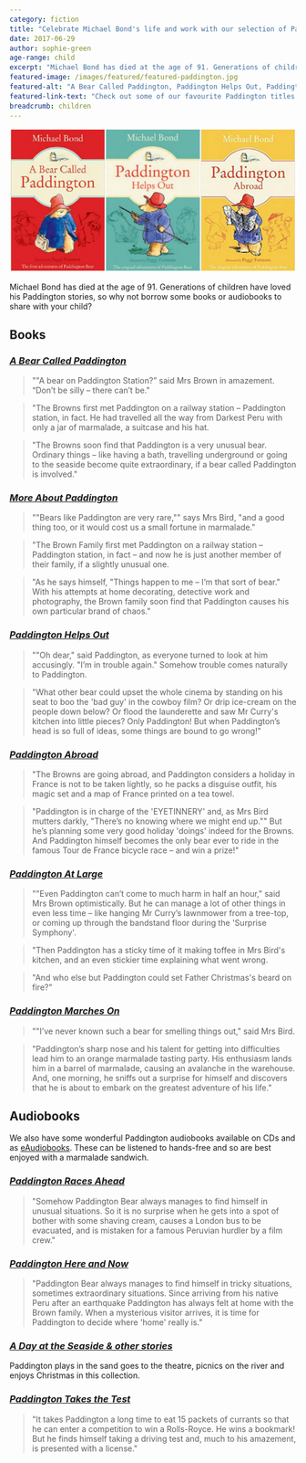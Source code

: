 ```yaml
---
category: fiction
title: "Celebrate Michael Bond's life and work with our selection of Paddington books and audiobooks"
date: 2017-06-29
author: sophie-green
age-range: child
excerpt: "Michael Bond has died at the age of 91. Generations of children have loved his Paddington stories, so why not borrow some books or audiobooks to share with your child?"
featured-image: /images/featured/featured-paddington.jpg
featured-alt: "A Bear Called Paddington, Paddington Helps Out, Paddington Abroad"
featured-link-text: "Check out some of our favourite Paddington titles."
breadcrumb: children
---
```


![A Bear Called Paddington, Paddington Helps Out, Paddington Abroad](/images/featured/featured-paddington.jpg)

Michael Bond has died at the age of 91. Generations of children have loved his Paddington stories, so why not borrow some books or audiobooks to share with your child?

## Books

### [<cite>A Bear Called Paddington</cite>](https://suffolk.spydus.co.uk/cgi-bin/spydus.exe/ENQ/OPAC/BIBENQ?BRN=67453)

> ""A bear on Paddington Station?” said Mrs Brown in amazement. “Don’t be silly – there can’t be."

> "The Browns first met Paddington on a railway station – Paddington station, in fact. He had travelled all the way from Darkest Peru with only a jar of marmalade, a suitcase and his hat.

> "The Browns soon find that Paddington is a very unusual bear. Ordinary things – like having a bath, travelling underground or going to the seaside become quite extraordinary, if a bear called Paddington is involved."

### [<cite>More About Paddington</cite>](https://suffolk.spydus.co.uk/cgi-bin/spydus.exe/ENQ/OPAC/BIBENQ?BRN=46867)

> ""Bears like Paddington are very rare,"" says Mrs Bird, "and a good thing too, or it would cost us a small fortune in marmalade."

> "The Brown Family first met Paddington on a railway station – Paddington station, in fact – and now he is just another member of their family, if a slightly unusual one.

> "As he says himself, "Things happen to me – I’m that sort of bear." With his attempts at home decorating, detective work and photography, the Brown family soon find that Paddington causes his own particular brand of chaos."

### [<cite>Paddington Helps Out</cite>](https://suffolk.spydus.co.uk/cgi-bin/spydus.exe/ENQ/OPAC/BIBENQ?BRN=46871)

> ""Oh dear," said Paddington, as everyone turned to look at him accusingly. "I’m in trouble again." Somehow trouble comes naturally to Paddington.

> "What other bear could upset the whole cinema by standing on his seat to boo the 'bad guy' in the cowboy film? Or drip ice-cream on the people down below? Or flood the launderette and saw Mr Curry's kitchen into little pieces? Only Paddington! But when Paddington’s head is so full of ideas, some things are bound to go wrong!"

### [<cite>Paddington Abroad</cite>](https://suffolk.spydus.co.uk/cgi-bin/spydus.exe/ENQ/OPAC/BIBENQ?BRN=46876)

> "The Browns are going abroad, and Paddington considers a holiday in France is not to be taken lightly, so he packs a disguise outfit, his magic set and a map of France printed on a tea towel.

> "Paddington is in charge of the 'EYETINNERY' and, as Mrs Bird mutters darkly, "There’s no knowing where we might end up."" But he’s planning some very good holiday 'doings' indeed for the Browns. And Paddington himself becomes the only bear ever to ride in the famous Tour de France bicycle race – and win a prize!"

### [<cite>Paddington At Large</cite>](https://suffolk.spydus.co.uk/cgi-bin/spydus.exe/ENQ/OPAC/BIBENQ?BRN=46937)

> ""Even Paddington can’t come to much harm in half an hour," said Mrs Brown optimistically. But he can manage a lot of other things in even less time – like hanging Mr Curry’s lawnmower from a tree-top, or coming up through the bandstand floor during the 'Surprise Symphony'.

> "Then Paddington has a sticky time of it making toffee in Mrs Bird's kitchen, and an even stickier time explaining what went wrong.

> "And who else but Paddington could set Father Christmas's beard on fire?"

### [<cite>Paddington Marches On</cite>](https://suffolk.spydus.co.uk/cgi-bin/spydus.exe/ENQ/OPAC/BIBENQ?BRN=46932)

> ""I’ve never known such a bear for smelling things out," said Mrs Bird.

> "Paddington’s sharp nose and his talent for getting into difficulties lead him to an orange marmalade tasting party. His enthusiasm lands him in a barrel of marmalade, causing an avalanche in the warehouse. And, one morning, he sniffs out a surprise for himself and discovers that he is about to embark on the greatest adventure of his life."

## Audiobooks

We also have some wonderful Paddington audiobooks available on CDs and as [eAudiobooks](https://suffolklibraries.overdrive.com/search?query=paddington%20michael%20bond&format=audiobook-overdrive&sortBy=relevance). These can be listened to hands-free and so are best enjoyed with a marmalade sandwich.

### [<cite>Paddington Races Ahead</cite>](https://suffolk.spydus.co.uk/cgi-bin/spydus.exe/ENQ/OPAC/BIBENQ?BRN=1281113)

> "Somehow Paddington Bear always manages to find himself in unusual situations. So it is no surprise when he gets into a spot of bother with some shaving cream, causes a London bus to be evacuated, and is mistaken for a famous Peruvian hurdler by a film crew."

### [<cite>Paddington Here and Now</cite>](https://suffolk.spydus.co.uk/cgi-bin/spydus.exe/ENQ/OPAC/BIBENQ?BRN=1257836)

> "Paddington Bear always manages to find himself in tricky situations, sometimes extraordinary situations. Since arriving from his native Peru after an earthquake Paddington has always felt at home with the Brown family. When a mysterious visitor arrives, it is time for Paddington to decide where 'home' really is."

### [<cite>A Day at the Seaside & other stories</cite>](https://suffolk.spydus.co.uk/cgi-bin/spydus.exe/ENQ/OPAC/BIBENQ?BRN=1748990)

Paddington plays in the sand goes to the theatre, picnics on the river and enjoys Christmas in this collection.

### [<cite>Paddington Takes the Test</cite>](https://suffolk.spydus.co.uk/cgi-bin/spydus.exe/ENQ/OPAC/BIBENQ?BRN=2165150)

> "It takes Paddington a long time to eat 15 packets of currants so that he can enter a competition to win a Rolls-Royce. He wins a bookmark! But he finds himself taking a driving test and, much to his amazement, is presented with a license."
